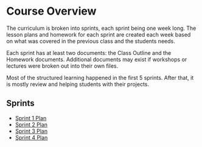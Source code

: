 # Course Overview

The curriculum is broken into sprints, each sprint being one week long. The lesson plans and homework for each sprint are created each week based on what was covered in the previous class and the students needs.

Each sprint has at least two documents: the Class Outline and the Homework documents. Additional documents may exist if workshops or lectures were broken out into their own files.

Most of the structured learning happened in the first 5 sprints. After that, it is mostly review and helping students with their projects.

## Sprints

- [Sprint 1 Plan](./01-sprint-plan)
- [Sprint 2 Plan](./02-sprint-plan)
- [Sprint 3 Plan](./03-sprint-plan)
- [Sprint 4 Plan](./04-sprint-plan)
